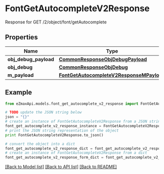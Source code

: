 # FontGetAutocompleteV2Response

Response for GET /2/object/font/getAutocomplete

## Properties

Name | Type | Description | Notes
------------ | ------------- | ------------- | -------------
**obj_debug_payload** | [**CommonResponseObjDebugPayload**](CommonResponseObjDebugPayload.md) |  | 
**obj_debug** | [**CommonResponseObjDebug**](CommonResponseObjDebug.md) |  | [optional] 
**m_payload** | [**FontGetAutocompleteV2ResponseMPayload**](FontGetAutocompleteV2ResponseMPayload.md) |  | 

## Example

```python
from eZmaxApi.models.font_get_autocomplete_v2_response import FontGetAutocompleteV2Response

# TODO update the JSON string below
json = "{}"
# create an instance of FontGetAutocompleteV2Response from a JSON string
font_get_autocomplete_v2_response_instance = FontGetAutocompleteV2Response.from_json(json)
# print the JSON string representation of the object
print FontGetAutocompleteV2Response.to_json()

# convert the object into a dict
font_get_autocomplete_v2_response_dict = font_get_autocomplete_v2_response_instance.to_dict()
# create an instance of FontGetAutocompleteV2Response from a dict
font_get_autocomplete_v2_response_form_dict = font_get_autocomplete_v2_response.from_dict(font_get_autocomplete_v2_response_dict)
```
[[Back to Model list]](../README.md#documentation-for-models) [[Back to API list]](../README.md#documentation-for-api-endpoints) [[Back to README]](../README.md)


